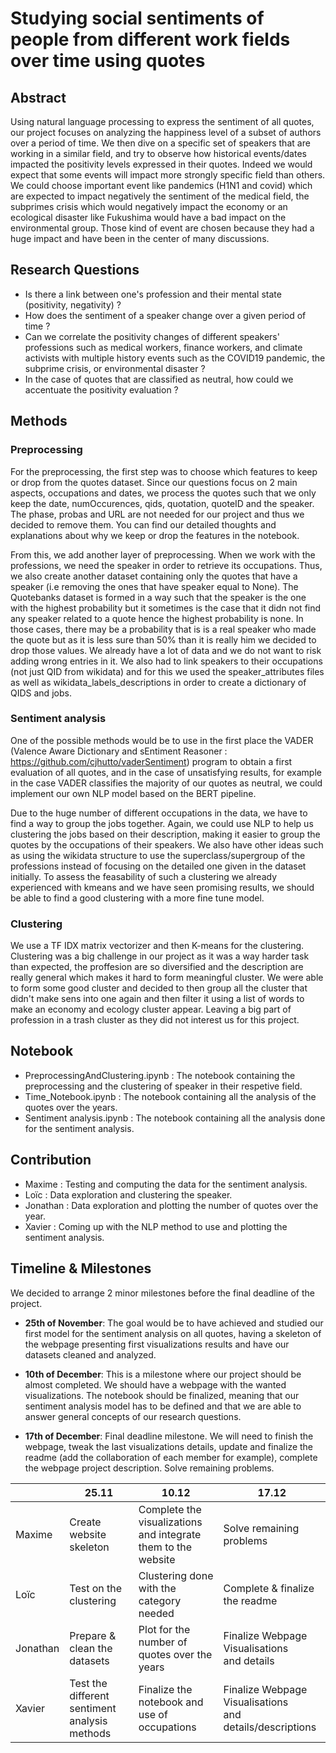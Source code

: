 

# Studying social sentiments of people from different work fields over time using quotes

  

## Abstract

Using natural language processing to express the sentiment of all quotes, our project focuses on analyzing the happiness level of a subset of authors over a period of time. We then dive on a specific set of speakers that are working in a similar field, and try to observe how historical events/dates impacted the positivity levels expressed in their quotes. Indeed we would expect that some events will impact more strongly specific field than others. We could choose important event like pandemics (H1N1 and covid) which are expected to impact negatively the sentiment of the medical field, the subprimes crisis which would negatively impact the economy or an ecological disaster like Fukushima would have a bad impact on the environmental group. Those kind of event are chosen because they had a huge impact and have been in the center of many discussions.
  
## Research Questions

- Is there a link between one's profession and their mental state (positivity, negativity) ?
- How does the sentiment of a speaker change over a given period of time ?
- Can we correlate the positivity changes of different speakers' professions such as medical workers, finance workers, and climate activists with multiple history events such as the COVID19 pandemic, the subprime crisis, or environmental disaster ?
- In the case of quotes that are classified as neutral, how could we accentuate the positivity evaluation ?


## Methods

### Preprocessing
For the preprocessing, the first step was to choose which features to keep or drop from the quotes dataset.
Since our questions focus on 2 main aspects, occupations and dates, we process the quotes such that we only keep the date, numOccurences, qids, quotation, quoteID and the speaker.
The phase, probas and URL are not needed for our project and thus we decided to remove them.
You can find our detailed thoughts and explanations about why we keep or drop the features in the notebook.

From this, we add another layer of preprocessing. When we work with the professions, we need the speaker in order to retrieve its occupations. Thus, we also create another dataset containing only the quotes that have a speaker (i.e removing the ones that have speaker equal to None). The Quotebanks dataset is formed in a way such that the speaker is the one with the highest probability but it sometimes is the case that it didn not find any speaker related to a quote hence the highest probability is none. In those cases, there may be a probability that is is a real speaker who made the quote but as it is less sure than 50% than it is really him we decided to drop those values. We already have a lot of data and we do not want to risk adding wrong entries in it.
We also had to link speakers to their occupations (not just QID from wikidata) and for this we used the speaker_attributes files as well as wikidata_labels_descriptions in order to create a dictionary of QIDS and jobs.

### Sentiment analysis
One of the possible methods would be to use in the first place the VADER (Valence Aware Dictionary and sEntiment Reasoner : https://github.com/cjhutto/vaderSentiment) program to obtain a first evaluation of all quotes, and in the case of unsatisfying results, for example in the case VADER classifies the majority of our quotes as neutral,  we could implement our own NLP model based on the BERT pipeline.

Due to the huge number of different occupations in the data, we have to find a way to group the jobs together. Again, we could use NLP to help us clustering the jobs based on their description, making it easier to group the quotes by the occupations of their speakers. We also have other ideas such as using the wikidata structure to use the superclass/supergroup of the professions instead of focusing on the detailed one given in the dataset initially. To assess the feasability of such a clustering we already experienced with kmeans and we have seen promising results, we should be able to find a good clustering with a more fine tune model.

### Clustering
We use a TF IDX matrix vectorizer and then K-means for the clustering. Clustering was a big challenge in our project as it was a way harder task than expected, the proffesion are so diversified and the description are really general which makes it hard to form meaningful cluster. We were able to form some good cluster and decided to then group all the cluster that didn't make sens into one again and then filter it using a list of words to make an economy and ecology cluster appear. Leaving a big part of profession in a trash cluster as they did not interest us for this project.

## Notebook
- PreprocessingAndClustering.ipynb : The notebook containing the preprocessing and the clustering of speaker in their respetive field.
- Time_Notebook.ipynb : The notebook containing all the analysis of the quotes over the years.
- Sentiment analysis.ipynb : The notebook containing all the analysis done for the sentiment analysis.

## Contribution
- Maxime : Testing and computing the data for the sentiment analysis.
- Loïc : Data exploration and clustering the speaker.
- Jonathan : Data exploration and plotting the number of quotes over the year.
- Xavier : Coming up with the NLP method to use and plotting the sentiment analysis.
  
## Timeline & Milestones

We decided to arrange 2 minor milestones before the final deadline of the project.

- **25th of November**: The goal would be to have achieved and studied our first model for the sentiment analysis on all quotes, having a skeleton of the webpage presenting first visualizations results and have our datasets cleaned and analyzed.

- **10th of December**: This is a milestone where our project should be almost completed. We should have a webpage with the wanted visualizations. The notebook should be finalized, meaning that our sentiment analysis model has to be defined and that we are able to answer general concepts of our research questions.

- **17th of December**: Final deadline milestone. We will need to finish the webpage, tweak the last visualizations details, update and finalize the readme (add the collaboration of each member for example), complete the webpage project description. Solve remaining problems. 

<div align="center">  
  
| |  25.11 | 10.12  |  17.12 |   
|---|---|---|---|
|  Maxime |  Create website skeleton | Complete the visualizations <br> and integrate them to the website| Solve remaining problems |
|  Loïc |  Test on the clustering| Clustering done with the category needed |  Complete & finalize the readme |
| Jonathan  |   Prepare & clean the datasets |  Plot for the number of quotes over the years |  Finalize Webpage Visualisations <br> and details  |
| Xavier  | Test the different sentiment analysis methods |  Finalize the notebook and use of occupations | Finalize Webpage Visualisations <br> and details/descriptions |

</div>

